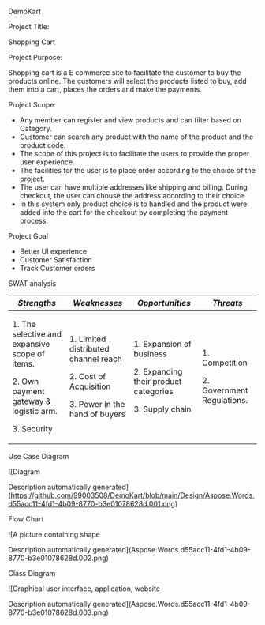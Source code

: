 ﻿DemoKart

Project Title:

Shopping Cart

Project Purpose:

Shopping cart is a E commerce site to facilitate the customer to buy the products online. The customers will select the products listed to buy, add them into a cart, places the orders and make the payments.

Project Scope:

- Any member can register and view products and can filter based on Category.
- Customer can search any product with the name of the product and the product code.
- The scope of this project is to facilitate the users to provide the proper user experience.
- The facilities for the user is to place order according to the choice of the project.
- The user can have multiple addresses like shipping and billing. During checkout, the user can chouse the address according to their choice
- In this system only product choice is to handled and the product were added into the cart for the checkout by completing the payment process.

Project Goal

- Better UI experience
- Customer Satisfaction
- Track Customer orders

SWAT analysis

|***Strengths***|***Weaknesses***|***Opportunities***|***Threats***|
| - | - | - | - |
|<p>1. The selective and expansive scope of items.</p><p>2. Own payment gateway & logistic arm.</p><p>3. Security</p>|<p>1. Limited distributed channel reach</p><p>2. Cost of Acquisition</p><p>3. Power in the hand of buyers</p>|<p>1. Expansion of business</p><p>2. Expanding their product categories</p><p>3. Supply chain</p><p></p>|<p>1. Competition</p><p>2. Government Regulations.</p>|







Use Case Diagram

![Diagram

Description automatically generated](https://github.com/99003508/DemoKart/blob/main/Design/Aspose.Words.d55acc11-4fd1-4b09-8770-b3e01078628d.001.png)

Flow Chart

![A picture containing shape

Description automatically generated](Aspose.Words.d55acc11-4fd1-4b09-8770-b3e01078628d.002.png)

Class Diagram

![Graphical user interface, application, website

Description automatically generated](Aspose.Words.d55acc11-4fd1-4b09-8770-b3e01078628d.003.png)
